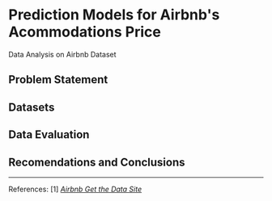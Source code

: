 # Prediction Models for Airbnb's Acommodations Price
Data Analysis on Airbnb Dataset

## Problem Statement


## Datasets 


## Data Evaluation


##  Recomendations and Conclusions

---
References:
[1] [*Airbnb Get the Data Site*](http://insideairbnb.com/get-the-data/) 